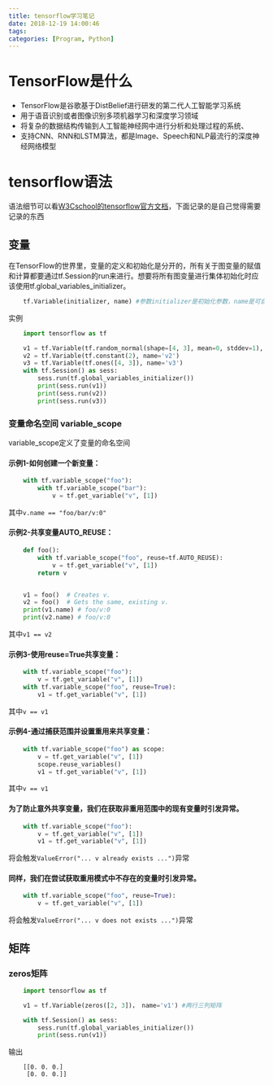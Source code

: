 ```yaml
---
title: tensorflow学习笔记
date: 2018-12-19 14:00:46
tags: 
categories: [Program, Python]
---
```


# TensorFlow是什么

- TensorFlow是谷歌基于DistBelief进行研发的第二代人工智能学习系统
- 用于语音识别或者图像识别多项机器学习和深度学习领域
- 将复杂的数据结构传输到人工智能神经网中进行分析和处理过程的系统、
- 支持CNN、RNN和LSTM算法，都是Image、Speech和NLP最流行的深度神经网络模型

# tensorflow语法

语法细节可以看[W3Cschool的tensorflow官方文档][1]，下面记录的是自己觉得需要记录的东西

[1]: https://www.w3cschool.cn/tensorflow_python/

## 变量

在TensorFlow的世界里，变量的定义和初始化是分开的，所有关于图变量的赋值和计算都要通过tf.Session的run来进行。想要将所有图变量进行集体初始化时应该使用tf.global_variables_initializer。

```python
    tf.Variable(initializer, name) #参数initializer是初始化参数，name是可自定义的变量名称
```

实例

```python
    import tensorflow as tf

    v1 = tf.Variable(tf.random_normal(shape=[4, 3], mean=0, stddev=1), name='v1')
    v2 = tf.Variable(tf.constant(2), name='v2')
    v3 = tf.Variable(tf.ones([4, 3]), name='v3')
    with tf.Session() as sess:
        sess.run(tf.global_variables_initializer())
        print(sess.run(v1))
        print(sess.run(v2))
        print(sess.run(v3))
```

### 变量命名空间 variable_scope

variable_scope定义了变量的命名空间

#### 示例1-如何创建一个新变量：

```python
    with tf.variable_scope("foo"):
        with tf.variable_scope("bar"):
            v = tf.get_variable("v", [1])
```

其中`v.name == "foo/bar/v:0"`

#### 示例2-共享变量AUTO_REUSE：

```python
    def foo():
        with tf.variable_scope("foo", reuse=tf.AUTO_REUSE):
            v = tf.get_variable("v", [1])
        return v


    v1 = foo()  # Creates v.
    v2 = foo()  # Gets the same, existing v.
    print(v1.name) # foo/v:0
    print(v2.name) # foo/v:0
```

其中`v1 == v2`

#### 示例3-使用reuse=True共享变量：

```python
    with tf.variable_scope("foo"):
        v = tf.get_variable("v", [1])
    with tf.variable_scope("foo", reuse=True):
        v1 = tf.get_variable("v", [1])
```

其中`v == v1`

#### 示例4-通过捕获范围并设置重用来共享变量：

```python
    with tf.variable_scope("foo") as scope:
        v = tf.get_variable("v", [1])
        scope.reuse_variables()
        v1 = tf.get_variable("v", [1])
```

其中`v == v1`

#### 为了防止意外共享变量，我们在获取非重用范围中的现有变量时引发异常。

```python
    with tf.variable_scope("foo"):
        v = tf.get_variable("v", [1])
        v1 = tf.get_variable("v", [1])
```

将会触发`ValueError("... v already exists ...")`异常

#### 同样，我们在尝试获取重用模式中不存在的变量时引发异常。

```python
    with tf.variable_scope("foo", reuse=True):
        v = tf.get_variable("v", [1])
```

将会触发`ValueError("... v does not exists ...")`异常

## 矩阵

### zeros矩阵

```python
    import tensorflow as tf

    v1 = tf.Variable(zeros([2, 3])， name='v1') #两行三列矩阵

    with tf.Session() as sess:
        sess.run(tf.global_variables_initializer())
        print(sess.run(v1))
```

输出

```shell
    [[0. 0. 0.]
     [0. 0. 0.]]
```